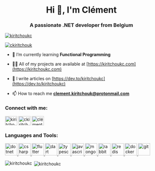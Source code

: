 <h1 align="center">Hi 👋, I'm Clément</h1>
<h3 align="center">A passionate .NET developer from Belgium</h3>

<p align="left"> <a href="https://github.com/ryo-ma/github-profile-trophy"><img
      src="https://github-profile-trophy.vercel.app/?username=kiritchoukc" alt="kiritchoukc" /></a> </p>

<p align="left"> <a href="https://twitter.com/ckiritchouk" target="blank"><img
      src="https://img.shields.io/twitter/follow/ckiritchouk?logo=twitter&style=for-the-badge" alt="ckiritchouk" /></a>
</p>

- 🌱 I’m currently learning **Functional Programming**

- 👨‍💻 All of my projects are available at [https://kiritchoukc.com](https://kiritchoukc.com)

- 📝 I write articles on [https://dev.to/kiritchoukc](https://dev.to/kiritchoukc)

- 📫 How to reach me **clement.kiritchouk@protonmail.com**

<h3 align="left">Connect with me:</h3>
<p align="left">
  <a href="https://dev.to/kiritchoukc" target="blank"><img align="center"
      src="https://cdn.jsdelivr.net/npm/simple-icons@3.0.1/icons/dev-dot-to.svg" alt="kiritchoukc" height="30"
      width="40" /></a>
  <a href="https://twitter.com/ckiritchouk" target="blank"><img align="center"
      src="https://cdn.jsdelivr.net/npm/simple-icons@3.0.1/icons/twitter.svg" alt="ckiritchouk" height="30"
      width="40" /></a>
  <a href="https://linkedin.com/in/clément-kiritchouk" target="blank"><img align="center"
      src="https://cdn.jsdelivr.net/npm/simple-icons@3.0.1/icons/linkedin.svg" alt="clément-kiritchouk" height="30"
      width="40" /></a>
</p>

<h3 align="left">Languages and Tools:</h3>
<p align="left">
  <a href="https://dotnet.microsoft.com/" target="_blank">
    <img src="https://devicons.github.io/devicon/devicon.git/icons/dot-net/dot-net-original-wordmark.svg" alt="dotnet"
      width="40" height="40" />
  </a>
  <a href="https://www.w3schools.com/cs/" target="_blank">
    <img src="https://devicons.github.io/devicon/devicon.git/icons/csharp/csharp-original.svg" alt="csharp" width="40"
      height="40" />
  </a>
  <a href="https://flutter.dev" target="_blank">
    <img src="https://www.vectorlogo.zone/logos/flutterio/flutterio-icon.svg" alt="flutter" width="40" height="40" />
  </a>
  <a href="https://dart.dev" target="_blank">
    <img src="https://www.vectorlogo.zone/logos/dartlang/dartlang-icon.svg" alt="dart" width="40" height="40" />
  </a>
  <a href="https://www.typescriptlang.org/" target="_blank">
    <img src="https://devicons.github.io/devicon/devicon.git/icons/typescript/typescript-original.svg" alt="typescript"
      width="40" height="40" />
  </a>
  <a href="https://developer.mozilla.org/en-US/docs/Web/JavaScript" target="_blank">
    <img src="https://devicons.github.io/devicon/devicon.git/icons/javascript/javascript-original.svg" alt="javascript"
      width="40" height="40" />
  </a>
  <a href="https://www.mongodb.com/" target="_blank">
    <img src="https://devicons.github.io/devicon/devicon.git/icons/mongodb/mongodb-original-wordmark.svg" alt="mongodb"
      width="40" height="40" />
  </a>
  <a href="https://www.rabbitmq.com" target="_blank">
    <img src="https://www.vectorlogo.zone/logos/rabbitmq/rabbitmq-icon.svg" alt="rabbitMQ" width="40" height="40" />
  </a>
  <a href="https://redis.io" target="_blank">
    <img src="https://devicons.github.io/devicon/devicon.git/icons/redis/redis-original-wordmark.svg" alt="redis"
      width="40" height="40" />
  </a>
  <a href="https://www.docker.com/" target="_blank">
    <img src="https://devicons.github.io/devicon/devicon.git/icons/docker/docker-original-wordmark.svg" alt="docker"
      width="40" height="40" />
  </a>
  <a href="https://git-scm.com/" target="_blank">
    <img src="https://www.vectorlogo.zone/logos/git-scm/git-scm-icon.svg" alt="git" width="40" height="40" />
  </a>
</p>

<p><img align="left"
    src="https://github-readme-stats.vercel.app/api/top-langs?username=kiritchoukc&show_icons=true&locale=en&layout=compact"
    alt="kiritchoukc" /></p>

<p>&nbsp;<img align="center"
    src="https://github-readme-stats.vercel.app/api?username=kiritchoukc&show_icons=true&locale=en" alt="kiritchoukc" />
</p>

